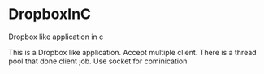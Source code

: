 # DropboxInC
Dropbox like application in c

This is a Dropbox like application.
Accept multiple client. 
There is a thread pool that done client job.
Use socket for cominication 
